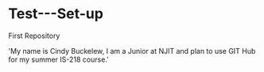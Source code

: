 # Test---Set-up
First Repository

'My name is Cindy Buckelew, I am a Junior at NJIT and plan to use GIT Hub for my summer IS-218 course.'
